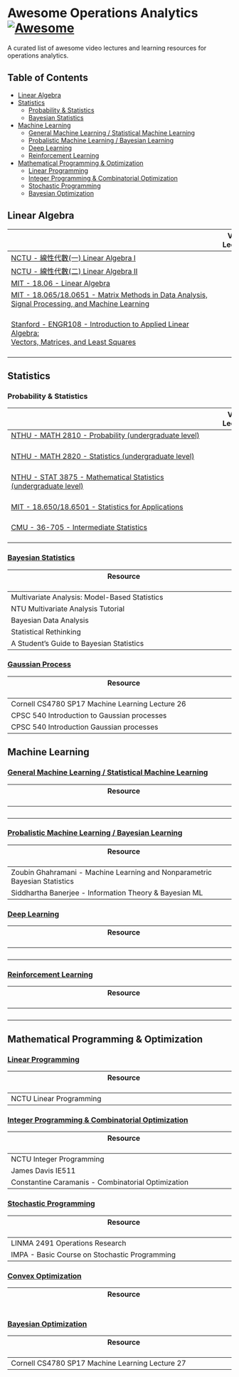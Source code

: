 # Awesome Operations Analytics [![Awesome](https://cdn.rawgit.com/sindresorhus/awesome/d7305f38d29fed78fa85652e3a63e154dd8e8829/media/badge.svg)](https://github.com/sindresorhus/awesome)

A curated list of awesome video lectures and learning resources for operations analytics.

## Table of Contents
* [Linear Algebra](#linear-algebra)
* [Statistics](#statistics)
  * [Probability & Statistics](#probability--statistics)
  * [Bayesian Statistics](#bayesian-statistics)
* [Machine Learning](#machine-learning)
  * [General Machine Learning / Statistical Machine Learning](#general-machine-learning--statistical-machine-learning) 
  * [Probalistic Machine Learning / Bayesian Learning](#probalistic-machine-learning--bayesian-learning)
  * [Deep Learning](#deep-learning)
  * [Reinforcement Learning](#reinforcement-learning)
* [Mathematical Programming & Optimization](#mathematical-programming--optimization)
  *  [Linear Programming](#linear-programming)
  *  [Integer Programming & Combinatorial Optimization](#integer-programming--combinatorial-optimization)
  *  [Stochastic Programming](#stochastic-programming)
  *  [Bayesian Optimization](#bayesian-optimization)

## Linear Algebra

|&nbsp;&nbsp;&nbsp;&nbsp;&nbsp;&nbsp;&nbsp;&nbsp;&nbsp;&nbsp;&nbsp;&nbsp;&nbsp;&nbsp;&nbsp;&nbsp;&nbsp;&nbsp;&nbsp;&nbsp;&nbsp;&nbsp;&nbsp;&nbsp;&nbsp;&nbsp;&nbsp;&nbsp;&nbsp;&nbsp;&nbsp;&nbsp;&nbsp;&nbsp;&nbsp;&nbsp;&nbsp;&nbsp;&nbsp;&nbsp;&nbsp;&nbsp;&nbsp;&nbsp;&nbsp;&nbsp;&nbsp;&nbsp;&nbsp;&nbsp;&nbsp;&nbsp;&nbsp;&nbsp;&nbsp;&nbsp;&nbsp;&nbsp;&nbsp;&nbsp;&nbsp;&nbsp;&nbsp;&nbsp;&nbsp;&nbsp;&nbsp;&nbsp;&nbsp;&nbsp;&nbsp;&nbsp;&nbsp;&nbsp;&nbsp;&nbsp;&nbsp;&nbsp;&nbsp;&nbsp;&nbsp;&nbsp;&nbsp;&nbsp;&nbsp;&nbsp;&nbsp;&nbsp;&nbsp;&nbsp;&nbsp;&nbsp;&nbsp;&nbsp;&nbsp;&nbsp;&nbsp;&nbsp;&nbsp;&nbsp;&nbsp;&nbsp;&nbsp;&nbsp;&nbsp;&nbsp;&nbsp;| Video Lectures | Lecture Notes | Book   |
| ---      | :---:          | :---:         | :---:  | 
| [NCTU - 線性代數(一) Linear Algebra I](https://ocw.nctu.edu.tw/course_detail.php?bgid=1&gid=1&nid=271&page=3) &nbsp;&nbsp; <img src="https://img.shields.io/static/v1?label=Instrutor&message=%E8%8E%8A%E9%87%8D&color=red&style=flat-square&labelColor=lightgrey" height="17"> <img src="https://img.shields.io/static/v1?label=lang&message=zh-TW&color=brightgreen&style=flat-square&labelColor=lightgrey" height="17">| [:movie_camera:](https://www.youtube.com/playlist?list=PLj6E8qlqmkFtjxknKFtdxc1_SxNBXgpbo) |
| [NCTU - 線性代數(二) Linear Algebra II](https://ocw.nctu.edu.tw/course_detail.php?bgid=1&gid=1&nid=361&page=3) &nbsp; <img src="https://img.shields.io/static/v1?label=Instrutor&message=%E8%8E%8A%E9%87%8D&color=red&style=flat-square&labelColor=lightgrey" height="17"> <img src="https://img.shields.io/static/v1?label=lang&message=zh-TW&color=brightgreen&style=flat-square&labelColor=lightgrey" height="17"> | [:movie_camera:](https://www.youtube.com/playlist?list=PLj6E8qlqmkFsU6_lxu7soHGgI30IdpA7F) |
| [MIT - 18.06 - Linear Algebra](https://ocw.mit.edu/courses/mathematics/18-06sc-linear-algebra-fall-2011/index.htm#) &nbsp; <img src="https://img.shields.io/static/v1?label=Instrutor&message=Gilbert%20Strang&color=red&style=flat-square&labelColor=lightgrey" height="16"> <img src="https://img.shields.io/static/v1?label=lang&message=EN&color=brightgreen&style=flat-square&labelColor=lightgrey" height="16"> |[:movie_camera:](https://ocw.mit.edu/courses/mathematics/18-06-linear-algebra-spring-2010/video-lectures/) |
| [MIT - 18.065/18.0651 - Matrix Methods in Data Analysis,<br>Signal Processing, and Machine Learning](https://ocw.mit.edu/courses/mathematics/18-065-matrix-methods-in-data-analysis-signal-processing-and-machine-learning-spring-2018/index.htm) <br> <img src="https://img.shields.io/static/v1?label=Instrutor&message=Gilbert%20Strang&color=red&style=flat-square&labelColor=lightgrey" height="16"> <img src="https://img.shields.io/static/v1?label=lang&message=EN&color=brightgreen&style=flat-square&labelColor=lightgrey" height="16">| [:movie_camera:](https://ocw.mit.edu/courses/mathematics/18-065-matrix-methods-in-data-analysis-signal-processing-and-machine-learning-spring-2018/video-lectures/) | [:memo:](https://ocw.mit.edu/courses/mathematics/18-065-matrix-methods-in-data-analysis-signal-processing-and-machine-learning-spring-2018/assignments/) |  
| [Stanford - ENGR108 - Introduction to Applied Linear Algebra: <br> Vectors, Matrices, and Least Squares](https://web.stanford.edu/~boyd/vmls/)<br> <img src="https://img.shields.io/static/v1?label=Instrutor&message=Stephen%20Boyd&color=red&style=flat-square&labelColor=lightgrey" height="16"> <img src="https://img.shields.io/static/v1?label=lang&message=EN&color=brightgreen&style=flat-square&labelColor=lightgrey" height="16">| [:movie_camera:](https://www.youtube.com/playlist?list=PLoROMvodv4rMz-WbFQtNUsUElIh2cPmN9) | |[:book:](https://web.stanford.edu/~boyd/vmls/vmls.pdf)|


## Statistics

### Probability & Statistics
|&nbsp;&nbsp;&nbsp;&nbsp;&nbsp;&nbsp;&nbsp;&nbsp;&nbsp;&nbsp;&nbsp;&nbsp;&nbsp;&nbsp;&nbsp;&nbsp;&nbsp;&nbsp;&nbsp;&nbsp;&nbsp;&nbsp;&nbsp;&nbsp;&nbsp;&nbsp;&nbsp;&nbsp;&nbsp;&nbsp;&nbsp;&nbsp;&nbsp;&nbsp;&nbsp;&nbsp;&nbsp;&nbsp;&nbsp;&nbsp;&nbsp;&nbsp;&nbsp;&nbsp;&nbsp;&nbsp;&nbsp;&nbsp;&nbsp;&nbsp;&nbsp;&nbsp;&nbsp;&nbsp;&nbsp;&nbsp;&nbsp;&nbsp;&nbsp;&nbsp;&nbsp;&nbsp;&nbsp;&nbsp;&nbsp;&nbsp;&nbsp;&nbsp;&nbsp;&nbsp;&nbsp;&nbsp;&nbsp;&nbsp;&nbsp;&nbsp;&nbsp;&nbsp;&nbsp;&nbsp;&nbsp;&nbsp;&nbsp;&nbsp;&nbsp;&nbsp;&nbsp;&nbsp;&nbsp;&nbsp;&nbsp;&nbsp;&nbsp;&nbsp;&nbsp;&nbsp;&nbsp;&nbsp;&nbsp;&nbsp;&nbsp;&nbsp;&nbsp;&nbsp;&nbsp;&nbsp;&nbsp;| Video Lectures | Lecture Notes | Book   |
| ---      | :---:          | :---:         | :---:  | 
| [NTHU - MATH 2810 - Probability (undergraduate level)](http://www.stat.nthu.edu.tw/~swcheng/Teaching/math2810/index.php) <br> <img src="https://img.shields.io/static/v1?label=Instrutor&message=%E9%84%AD%E5%B0%91%E7%82%BA&color=red&style=flat-square&labelColor=lightgrey" height="17"> <img src="https://img.shields.io/static/v1?label=lang&message=zh-TW&color=brightgreen&style=flat-square&labelColor=lightgrey" height="17">| [:movie_camera:](http://www.stat.nthu.edu.tw/~swcheng/Teaching/math2810/index.php) | [:memo:](http://www.stat.nthu.edu.tw/~swcheng/Teaching/math2810/index.php) |
| [NTHU - MATH 2820 - Statistics (undergraduate level)](http://www.stat.nthu.edu.tw/~swcheng/Teaching/math2820/index.php) <br> <img src="https://img.shields.io/static/v1?label=Instrutor&message=%E9%84%AD%E5%B0%91%E7%82%BA&color=red&style=flat-square&labelColor=lightgrey" height="17"> <img src="https://img.shields.io/static/v1?label=lang&message=zh-TW&color=brightgreen&style=flat-square&labelColor=lightgrey" height="17"> | [:movie_camera:](http://www.stat.nthu.edu.tw/~swcheng/Teaching/math2820/index.php) | [:memo:](http://www.stat.nthu.edu.tw/~swcheng/Teaching/math2820/index.php) | 
| [NTHU - STAT 3875 - Mathematical Statistics (undergraduate level)](http://www.stat.nthu.edu.tw/~swcheng/Teaching/stat3875/index.php) <br> <img src="https://img.shields.io/static/v1?label=Instrutor&message=%E9%84%AD%E5%B0%91%E7%82%BA&color=red&style=flat-square&labelColor=lightgrey" height="17"> <img src="https://img.shields.io/static/v1?label=lang&message=zh-TW&color=brightgreen&style=flat-square&labelColor=lightgrey" height="17">| [:movie_camera:](http://www.stat.nthu.edu.tw/~swcheng/Teaching/stat3875/index.php) | [:memo:](http://www.stat.nthu.edu.tw/~swcheng/Teaching/stat3875/index.php) |
| [MIT - 18.650/18.6501 - Statistics for Applications](https://ocw.mit.edu/courses/mathematics/18-650-statistics-for-applications-fall-2016/index.htm) <br> <img src="https://img.shields.io/static/v1?label=Instrutor&message=Philippe%20Rigollet&color=red&style=flat-square&labelColor=lightgrey" height="16"> <img src="https://img.shields.io/static/v1?label=lang&message=EN&color=brightgreen&style=flat-square&labelColor=lightgrey" height="16">| [:movie_camera:](https://ocw.mit.edu/courses/mathematics/18-650-statistics-for-applications-fall-2016/lecture-videos/) | [:memo:](https://ocw.mit.edu/courses/mathematics/18-650-statistics-for-applications-fall-2016/lecture-slides) | 
| [CMU - 36-705 - Intermediate Statistics](http://www.stat.cmu.edu/~larry/=stat705/) <br> <img src="https://img.shields.io/static/v1?label=Instrutor&message=Larry%20Wasserman&color=red&style=flat-square&labelColor=lightgrey" height="16"> <img src="https://img.shields.io/static/v1?label=lang&message=EN&color=brightgreen&style=flat-square&labelColor=lightgrey" height="16"> | [:movie_camera:](https://www.youtube.com/playlist?list=PLJPW8OTey_OZk6K_9QLpguoPg_Ip3GkW_) | [:memo:](http://www.stat.cmu.edu/~larry/=stat705/) | [:book:](https://github.com/thefuryelement/Readers-Solitude/raw/master/All%20Of%20Statistics%20-%20Larry%20Wasserman.pdf) |


### [Bayesian Statistics]()
| Resource &nbsp;&nbsp;&nbsp;&nbsp;&nbsp;&nbsp;&nbsp;&nbsp;&nbsp;&nbsp;&nbsp;&nbsp;&nbsp;&nbsp;&nbsp;&nbsp;&nbsp;&nbsp;&nbsp;&nbsp;&nbsp;&nbsp;&nbsp;&nbsp;&nbsp;&nbsp;&nbsp;&nbsp;&nbsp;&nbsp;&nbsp;&nbsp;&nbsp;&nbsp;&nbsp;&nbsp;&nbsp;&nbsp;&nbsp;&nbsp;&nbsp;&nbsp;&nbsp;&nbsp;&nbsp;&nbsp;&nbsp;&nbsp;&nbsp;&nbsp;&nbsp;&nbsp;&nbsp;&nbsp;&nbsp;&nbsp;&nbsp;&nbsp;&nbsp;&nbsp;&nbsp;&nbsp;&nbsp;&nbsp;&nbsp;&nbsp;&nbsp;&nbsp;&nbsp;&nbsp;&nbsp;&nbsp;&nbsp;&nbsp;&nbsp;&nbsp;&nbsp;&nbsp;&nbsp;&nbsp;&nbsp;&nbsp;&nbsp;&nbsp;&nbsp;&nbsp;&nbsp;&nbsp;&nbsp;&nbsp;&nbsp;&nbsp;&nbsp;&nbsp;&nbsp;&nbsp;&nbsp;&nbsp;&nbsp;&nbsp;&nbsp;&nbsp;&nbsp;&nbsp;&nbsp;&nbsp;&nbsp;&nbsp;&nbsp;&nbsp;&nbsp;&nbsp;&nbsp;&nbsp;&nbsp;&nbsp;&nbsp;&nbsp;| Video | Lecture Notes | Book   | Website |
| ---      | :---:   | :---:       | :---: | :---:   |
| Multivariate Analysis: Model-Based Statistics | [:movie_camera:](https://www.youtube.com/playlist?list=PLKBC9odgDUw5NYjpKbIq0U-Vbg_JCsx4U)|
| NTU Multivariate Analysis Tutorial | [:movie_camera:](https://www.youtube.com/playlist?list=PL-QkhjfYf9S2ryHzWj6uHisRYHsHjt1sm&ab_channel=%E9%BB%83%E7%90%AE%E4%BB%81)|
| Bayesian Data Analysis | [:movie_camera:](https://www.youtube.com/playlist?list=PLBqnAso5Dy7O0IVoVn2b-WtetXQk5CDk6) | [:memo:](https://avehtari.github.io/BDA_course_Aalto/chapter_notes/BDA_notes.pdf) | [:book:](https://statisticalsupportandresearch.files.wordpress.com/2017/11/bayesian_data_analysis.pdf) | [:link:](https://avehtari.github.io/BDA_course_Aalto/gsu2021.html) |
| Statistical Rethinking |[:movie_camera:](https://www.youtube.com/playlist?list=PLDcUM9US4XdNM4Edgs7weiyIguLSToZRI)| [:memo:](https://github.com/rmcelreath/stat_rethinking_2020)|[:book:](https://github.com/Booleans/statistical-rethinking/raw/master/Statistical%20Rethinking%202nd%20Edition.pdf)|[:link:](http://xcelab.net/rm/statistical-rethinking/)|
| A Student’s Guide to Bayesian Statistics | [:movie_camera:](https://www.youtube.com/playlist?list=PLwJRxp3blEvZ8AKMXOy0fc0cqT61GsKCG) | | [:book:](https://dokumen.pub/download/a-students-guide-to-bayesian-statistics-2017942214-9781473916357-9781473916364.html)


### [Gaussian Process]()
| Resource &nbsp;&nbsp;&nbsp;&nbsp;&nbsp;&nbsp;&nbsp;&nbsp;&nbsp;&nbsp;&nbsp;&nbsp;&nbsp;&nbsp;&nbsp;&nbsp;&nbsp;&nbsp;&nbsp;&nbsp;&nbsp;&nbsp;&nbsp;&nbsp;&nbsp;&nbsp;&nbsp;&nbsp;&nbsp;&nbsp;&nbsp;&nbsp;&nbsp;&nbsp;&nbsp;&nbsp;&nbsp;&nbsp;&nbsp;&nbsp;&nbsp;&nbsp;&nbsp;&nbsp;&nbsp;&nbsp;&nbsp;&nbsp;&nbsp;&nbsp;&nbsp;&nbsp;&nbsp;&nbsp;&nbsp;&nbsp;&nbsp;&nbsp;&nbsp;&nbsp;&nbsp;&nbsp;&nbsp;&nbsp;&nbsp;&nbsp;&nbsp;&nbsp;&nbsp;&nbsp;&nbsp;&nbsp;&nbsp;&nbsp;&nbsp;&nbsp;&nbsp;&nbsp;&nbsp;&nbsp;&nbsp;&nbsp;&nbsp;&nbsp;&nbsp;&nbsp;&nbsp;&nbsp;&nbsp;&nbsp;&nbsp;&nbsp;&nbsp;&nbsp;&nbsp;&nbsp;&nbsp;&nbsp;&nbsp;&nbsp;&nbsp;&nbsp;&nbsp;&nbsp;&nbsp;&nbsp;&nbsp;&nbsp;&nbsp;&nbsp;&nbsp;&nbsp;&nbsp;&nbsp;&nbsp;&nbsp;&nbsp;&nbsp;| Video | Lecture Notes | Book   | Website |
| ---      | :---:   | :---:       | :---: | :---:   |
| Cornell CS4780 SP17 Machine Learning Lecture 26 | [:movie_camera:](https://www.youtube.com/watch?v=R-NUdqxKjos&t=1416s) | [:memo:](http://www.cs.cornell.edu/courses/cs4780/2018fa/lectures/lecturenote15.html) | [:book:](http://www.gaussianprocess.org/gpml/chapters/RW2.pdf)
| CPSC 540 Introduction to Gaussian processes |  [:movie_camera:](https://www.youtube.com/watch?v=4vGiHC35j9s) | [:memo:](https://www.cs.ubc.ca/~nando/540-2013/lectures/l6.pdf)
| CPSC 540 Introduction Gaussian processes |  [:movie_camera:](https://www.youtube.com/watch?v=MfHKW5z-OOA&t=2857s) | [:memo:](https://www.cs.ubc.ca/~nando/540-2013/lectures/l6.pdf)


## Machine Learning

 
### [General Machine Learning / Statistical Machine Learning]()
| Resource &nbsp;&nbsp;&nbsp;&nbsp;&nbsp;&nbsp;&nbsp;&nbsp;&nbsp;&nbsp;&nbsp;&nbsp;&nbsp;&nbsp;&nbsp;&nbsp;&nbsp;&nbsp;&nbsp;&nbsp;&nbsp;&nbsp;&nbsp;&nbsp;&nbsp;&nbsp;&nbsp;&nbsp;&nbsp;&nbsp;&nbsp;&nbsp;&nbsp;&nbsp;&nbsp;&nbsp;&nbsp;&nbsp;&nbsp;&nbsp;&nbsp;&nbsp;&nbsp;&nbsp;&nbsp;&nbsp;&nbsp;&nbsp;&nbsp;&nbsp;&nbsp;&nbsp;&nbsp;&nbsp;&nbsp;&nbsp;&nbsp;&nbsp;&nbsp;&nbsp;&nbsp;&nbsp;&nbsp;&nbsp;&nbsp;&nbsp;&nbsp;&nbsp;&nbsp;&nbsp;&nbsp;&nbsp;&nbsp;&nbsp;&nbsp;&nbsp;&nbsp;&nbsp;&nbsp;&nbsp;&nbsp;&nbsp;&nbsp;&nbsp;&nbsp;&nbsp;&nbsp;&nbsp;&nbsp;&nbsp;&nbsp;&nbsp;&nbsp;&nbsp;&nbsp;&nbsp;&nbsp;&nbsp;&nbsp;&nbsp;&nbsp;&nbsp;&nbsp;&nbsp;&nbsp;&nbsp;&nbsp;&nbsp;&nbsp;&nbsp;&nbsp;&nbsp;&nbsp;&nbsp;&nbsp;&nbsp;&nbsp;&nbsp;| Video | Lecture Notes | Book   | Website |
| ---      | :---:          | :---:         | :---:  | :---:   |
|          | :movie_camera: | :memo:        | :book: | :link:  |


### [Probalistic Machine Learning / Bayesian Learning]()
| Resource &nbsp;&nbsp;&nbsp;&nbsp;&nbsp;&nbsp;&nbsp;&nbsp;&nbsp;&nbsp;&nbsp;&nbsp;&nbsp;&nbsp;&nbsp;&nbsp;&nbsp;&nbsp;&nbsp;&nbsp;&nbsp;&nbsp;&nbsp;&nbsp;&nbsp;&nbsp;&nbsp;&nbsp;&nbsp;&nbsp;&nbsp;&nbsp;&nbsp;&nbsp;&nbsp;&nbsp;&nbsp;&nbsp;&nbsp;&nbsp;&nbsp;&nbsp;&nbsp;&nbsp;&nbsp;&nbsp;&nbsp;&nbsp;&nbsp;&nbsp;&nbsp;&nbsp;&nbsp;&nbsp;&nbsp;&nbsp;&nbsp;&nbsp;&nbsp;&nbsp;&nbsp;&nbsp;&nbsp;&nbsp;&nbsp;&nbsp;&nbsp;&nbsp;&nbsp;&nbsp;&nbsp;&nbsp;&nbsp;&nbsp;&nbsp;&nbsp;&nbsp;&nbsp;&nbsp;&nbsp;&nbsp;&nbsp;&nbsp;&nbsp;&nbsp;&nbsp;&nbsp;&nbsp;&nbsp;&nbsp;&nbsp;&nbsp;&nbsp;&nbsp;&nbsp;&nbsp;&nbsp;&nbsp;&nbsp;&nbsp;&nbsp;&nbsp;&nbsp;&nbsp;&nbsp;&nbsp;&nbsp;&nbsp;&nbsp;&nbsp;&nbsp;&nbsp;&nbsp;&nbsp;&nbsp;&nbsp;&nbsp;&nbsp;| Video | Lecture Notes | Book   | Website |
| ---      | :---:   | :---:       | :---: | :---:   |
|Zoubin Ghahramani - Machine Learning and Nonparametric Bayesian Statistics|  [:movie_camera:](https://www.youtube.com/watch?v=5KdWhDpeQvU&t=1402s&ab_channel=TelewizjaStudenckaPolitechnikiWroc%C5%82awskiejSTYK) |  |  | [:link:](https://www.ii.pwr.edu.pl/~gonczarek/zoubin.html)
|Siddhartha Banerjee - Information Theory & Bayesian ML| | | | [:link:](https://people.orie.cornell.edu/sbanerjee/courses/orie4742s21/)

### [Deep Learning]()
| Resource &nbsp;&nbsp;&nbsp;&nbsp;&nbsp;&nbsp;&nbsp;&nbsp;&nbsp;&nbsp;&nbsp;&nbsp;&nbsp;&nbsp;&nbsp;&nbsp;&nbsp;&nbsp;&nbsp;&nbsp;&nbsp;&nbsp;&nbsp;&nbsp;&nbsp;&nbsp;&nbsp;&nbsp;&nbsp;&nbsp;&nbsp;&nbsp;&nbsp;&nbsp;&nbsp;&nbsp;&nbsp;&nbsp;&nbsp;&nbsp;&nbsp;&nbsp;&nbsp;&nbsp;&nbsp;&nbsp;&nbsp;&nbsp;&nbsp;&nbsp;&nbsp;&nbsp;&nbsp;&nbsp;&nbsp;&nbsp;&nbsp;&nbsp;&nbsp;&nbsp;&nbsp;&nbsp;&nbsp;&nbsp;&nbsp;&nbsp;&nbsp;&nbsp;&nbsp;&nbsp;&nbsp;&nbsp;&nbsp;&nbsp;&nbsp;&nbsp;&nbsp;&nbsp;&nbsp;&nbsp;&nbsp;&nbsp;&nbsp;&nbsp;&nbsp;&nbsp;&nbsp;&nbsp;&nbsp;&nbsp;&nbsp;&nbsp;&nbsp;&nbsp;&nbsp;&nbsp;&nbsp;&nbsp;&nbsp;&nbsp;&nbsp;&nbsp;&nbsp;&nbsp;&nbsp;&nbsp;&nbsp;&nbsp;&nbsp;&nbsp;&nbsp;&nbsp;&nbsp;&nbsp;&nbsp;&nbsp;&nbsp;&nbsp;| Video | Lecture Notes | Book   | Website |
| ---      | :---:          | :---:         | :---:  | :---:   |
|          | :movie_camera: | :memo:        | :book: | :link:  |

### [Reinforcement Learning]()
| Resource &nbsp;&nbsp;&nbsp;&nbsp;&nbsp;&nbsp;&nbsp;&nbsp;&nbsp;&nbsp;&nbsp;&nbsp;&nbsp;&nbsp;&nbsp;&nbsp;&nbsp;&nbsp;&nbsp;&nbsp;&nbsp;&nbsp;&nbsp;&nbsp;&nbsp;&nbsp;&nbsp;&nbsp;&nbsp;&nbsp;&nbsp;&nbsp;&nbsp;&nbsp;&nbsp;&nbsp;&nbsp;&nbsp;&nbsp;&nbsp;&nbsp;&nbsp;&nbsp;&nbsp;&nbsp;&nbsp;&nbsp;&nbsp;&nbsp;&nbsp;&nbsp;&nbsp;&nbsp;&nbsp;&nbsp;&nbsp;&nbsp;&nbsp;&nbsp;&nbsp;&nbsp;&nbsp;&nbsp;&nbsp;&nbsp;&nbsp;&nbsp;&nbsp;&nbsp;&nbsp;&nbsp;&nbsp;&nbsp;&nbsp;&nbsp;&nbsp;&nbsp;&nbsp;&nbsp;&nbsp;&nbsp;&nbsp;&nbsp;&nbsp;&nbsp;&nbsp;&nbsp;&nbsp;&nbsp;&nbsp;&nbsp;&nbsp;&nbsp;&nbsp;&nbsp;&nbsp;&nbsp;&nbsp;&nbsp;&nbsp;&nbsp;&nbsp;&nbsp;&nbsp;&nbsp;&nbsp;&nbsp;&nbsp;&nbsp;&nbsp;&nbsp;&nbsp;&nbsp;&nbsp;&nbsp;&nbsp;&nbsp;&nbsp;| Video | Lecture Notes | Book   | Website |
| ---      | :---:          | :---:         | :---:  | :---:   |
|          | :movie_camera: | :memo:        | :book: | :link:  |

## Mathematical Programming & Optimization

### [Linear Programming]()
| Resource &nbsp;&nbsp;&nbsp;&nbsp;&nbsp;&nbsp;&nbsp;&nbsp;&nbsp;&nbsp;&nbsp;&nbsp;&nbsp;&nbsp;&nbsp;&nbsp;&nbsp;&nbsp;&nbsp;&nbsp;&nbsp;&nbsp;&nbsp;&nbsp;&nbsp;&nbsp;&nbsp;&nbsp;&nbsp;&nbsp;&nbsp;&nbsp;&nbsp;&nbsp;&nbsp;&nbsp;&nbsp;&nbsp;&nbsp;&nbsp;&nbsp;&nbsp;&nbsp;&nbsp;&nbsp;&nbsp;&nbsp;&nbsp;&nbsp;&nbsp;&nbsp;&nbsp;&nbsp;&nbsp;&nbsp;&nbsp;&nbsp;&nbsp;&nbsp;&nbsp;&nbsp;&nbsp;&nbsp;&nbsp;&nbsp;&nbsp;&nbsp;&nbsp;&nbsp;&nbsp;&nbsp;&nbsp;&nbsp;&nbsp;&nbsp;&nbsp;&nbsp;&nbsp;&nbsp;&nbsp;&nbsp;&nbsp;&nbsp;&nbsp;&nbsp;&nbsp;&nbsp;&nbsp;&nbsp;&nbsp;&nbsp;&nbsp;&nbsp;&nbsp;&nbsp;&nbsp;&nbsp;&nbsp;&nbsp;&nbsp;&nbsp;&nbsp;&nbsp;&nbsp;&nbsp;&nbsp;&nbsp;&nbsp;&nbsp;&nbsp;&nbsp;&nbsp;&nbsp;&nbsp;&nbsp;&nbsp;&nbsp;&nbsp;| Video | Lecture Notes | Book   | Website |
| ---      | :---:          | :---:         | :---:  | :---:   |
| NCTU Linear Programming   | [:movie_camera:](https://www.bilibili.com/video/BV1A5411r7TK?from=search&seid=11959137964899870534) |

### [Integer Programming & Combinatorial Optimization]()
| Resource &nbsp;&nbsp;&nbsp;&nbsp;&nbsp;&nbsp;&nbsp;&nbsp;&nbsp;&nbsp;&nbsp;&nbsp;&nbsp;&nbsp;&nbsp;&nbsp;&nbsp;&nbsp;&nbsp;&nbsp;&nbsp;&nbsp;&nbsp;&nbsp;&nbsp;&nbsp;&nbsp;&nbsp;&nbsp;&nbsp;&nbsp;&nbsp;&nbsp;&nbsp;&nbsp;&nbsp;&nbsp;&nbsp;&nbsp;&nbsp;&nbsp;&nbsp;&nbsp;&nbsp;&nbsp;&nbsp;&nbsp;&nbsp;&nbsp;&nbsp;&nbsp;&nbsp;&nbsp;&nbsp;&nbsp;&nbsp;&nbsp;&nbsp;&nbsp;&nbsp;&nbsp;&nbsp;&nbsp;&nbsp;&nbsp;&nbsp;&nbsp;&nbsp;&nbsp;&nbsp;&nbsp;&nbsp;&nbsp;&nbsp;&nbsp;&nbsp;&nbsp;&nbsp;&nbsp;&nbsp;&nbsp;&nbsp;&nbsp;&nbsp;&nbsp;&nbsp;&nbsp;&nbsp;&nbsp;&nbsp;&nbsp;&nbsp;&nbsp;&nbsp;&nbsp;&nbsp;&nbsp;&nbsp;&nbsp;&nbsp;&nbsp;&nbsp;&nbsp;&nbsp;&nbsp;&nbsp;&nbsp;&nbsp;&nbsp;&nbsp;&nbsp;&nbsp;&nbsp;&nbsp;&nbsp;&nbsp;&nbsp;&nbsp;| Video | Lecture Notes | Book   | Website |
| ---      | :---:          | :---:         | :---:  | :---:   |
| NCTU Integer Programming  | [:movie_camera:](https://ocw.nctu.edu.tw/course_detail-v.php?bgid=3&gid=0&nid=402) | [:memo:](https://ocw.nctu.edu.tw/course/ip002/lecture_IP1.pdf)
| James Davis IE511 | [:movie_camera:](https://www.youtube.com/channel/UCsZ5SOyr3XLIa3zXJsxkeXQ/videos)
| Constantine Caramanis - Combinatorial Optimization | [:movie_camera:](https://www.youtube.com/playlist?list=PLXsmhnDvpjORcTRFMVF3aUgyYlHsxfhNL) |

### [Stochastic Programming]()
| Resource &nbsp;&nbsp;&nbsp;&nbsp;&nbsp;&nbsp;&nbsp;&nbsp;&nbsp;&nbsp;&nbsp;&nbsp;&nbsp;&nbsp;&nbsp;&nbsp;&nbsp;&nbsp;&nbsp;&nbsp;&nbsp;&nbsp;&nbsp;&nbsp;&nbsp;&nbsp;&nbsp;&nbsp;&nbsp;&nbsp;&nbsp;&nbsp;&nbsp;&nbsp;&nbsp;&nbsp;&nbsp;&nbsp;&nbsp;&nbsp;&nbsp;&nbsp;&nbsp;&nbsp;&nbsp;&nbsp;&nbsp;&nbsp;&nbsp;&nbsp;&nbsp;&nbsp;&nbsp;&nbsp;&nbsp;&nbsp;&nbsp;&nbsp;&nbsp;&nbsp;&nbsp;&nbsp;&nbsp;&nbsp;&nbsp;&nbsp;&nbsp;&nbsp;&nbsp;&nbsp;&nbsp;&nbsp;&nbsp;&nbsp;&nbsp;&nbsp;&nbsp;&nbsp;&nbsp;&nbsp;&nbsp;&nbsp;&nbsp;&nbsp;&nbsp;&nbsp;&nbsp;&nbsp;&nbsp;&nbsp;&nbsp;&nbsp;&nbsp;&nbsp;&nbsp;&nbsp;&nbsp;&nbsp;&nbsp;&nbsp;&nbsp;&nbsp;&nbsp;&nbsp;&nbsp;&nbsp;&nbsp;&nbsp;&nbsp;&nbsp;&nbsp;&nbsp;&nbsp;&nbsp;&nbsp;&nbsp;&nbsp;&nbsp;| Video | Lecture Notes | Book   | Website |
| ---      | :---:          | :---:         | :---:  | :---:   |
| LINMA 2491  Operations Research | [:movie_camera:](https://www.youtube.com/user/el011301/videos) | [:memo:](https://ap-rg.eu/courses/operations-research-linma-2491/)| | | [:link:](https://ap-rg.eu/courses/operations-research-linma-2491/)|
| IMPA - Basic Course on Stochastic Programming |  [:movie_camera:](https://www.youtube.com/playlist?list=PLo4jXE-LdDTSmKVxiE130o1KebekNk00R) | [:memo:](https://svan2016.sciencesconf.org/resource/page/id/26.html) | | [:link:](https://svan2016.sciencesconf.org/resource/page/id/26.html)


### [Convex Optimization]()
| Resource &nbsp;&nbsp;&nbsp;&nbsp;&nbsp;&nbsp;&nbsp;&nbsp;&nbsp;&nbsp;&nbsp;&nbsp;&nbsp;&nbsp;&nbsp;&nbsp;&nbsp;&nbsp;&nbsp;&nbsp;&nbsp;&nbsp;&nbsp;&nbsp;&nbsp;&nbsp;&nbsp;&nbsp;&nbsp;&nbsp;&nbsp;&nbsp;&nbsp;&nbsp;&nbsp;&nbsp;&nbsp;&nbsp;&nbsp;&nbsp;&nbsp;&nbsp;&nbsp;&nbsp;&nbsp;&nbsp;&nbsp;&nbsp;&nbsp;&nbsp;&nbsp;&nbsp;&nbsp;&nbsp;&nbsp;&nbsp;&nbsp;&nbsp;&nbsp;&nbsp;&nbsp;&nbsp;&nbsp;&nbsp;&nbsp;&nbsp;&nbsp;&nbsp;&nbsp;&nbsp;&nbsp;&nbsp;&nbsp;&nbsp;&nbsp;&nbsp;&nbsp;&nbsp;&nbsp;&nbsp;&nbsp;&nbsp;&nbsp;&nbsp;&nbsp;&nbsp;&nbsp;&nbsp;&nbsp;&nbsp;&nbsp;&nbsp;&nbsp;&nbsp;&nbsp;&nbsp;&nbsp;&nbsp;&nbsp;&nbsp;&nbsp;&nbsp;&nbsp;&nbsp;&nbsp;&nbsp;&nbsp;&nbsp;&nbsp;&nbsp;&nbsp;&nbsp;&nbsp;&nbsp;&nbsp;&nbsp;&nbsp;&nbsp;| Video | Lecture Notes | Book   | Website |
| ---      | :---:          | :---:         | :---:  | :---:   |

### [Bayesian Optimization]()
| Resource &nbsp;&nbsp;&nbsp;&nbsp;&nbsp;&nbsp;&nbsp;&nbsp;&nbsp;&nbsp;&nbsp;&nbsp;&nbsp;&nbsp;&nbsp;&nbsp;&nbsp;&nbsp;&nbsp;&nbsp;&nbsp;&nbsp;&nbsp;&nbsp;&nbsp;&nbsp;&nbsp;&nbsp;&nbsp;&nbsp;&nbsp;&nbsp;&nbsp;&nbsp;&nbsp;&nbsp;&nbsp;&nbsp;&nbsp;&nbsp;&nbsp;&nbsp;&nbsp;&nbsp;&nbsp;&nbsp;&nbsp;&nbsp;&nbsp;&nbsp;&nbsp;&nbsp;&nbsp;&nbsp;&nbsp;&nbsp;&nbsp;&nbsp;&nbsp;&nbsp;&nbsp;&nbsp;&nbsp;&nbsp;&nbsp;&nbsp;&nbsp;&nbsp;&nbsp;&nbsp;&nbsp;&nbsp;&nbsp;&nbsp;&nbsp;&nbsp;&nbsp;&nbsp;&nbsp;&nbsp;&nbsp;&nbsp;&nbsp;&nbsp;&nbsp;&nbsp;&nbsp;&nbsp;&nbsp;&nbsp;&nbsp;&nbsp;&nbsp;&nbsp;&nbsp;&nbsp;&nbsp;&nbsp;&nbsp;&nbsp;&nbsp;&nbsp;&nbsp;&nbsp;&nbsp;&nbsp;&nbsp;&nbsp;&nbsp;&nbsp;&nbsp;&nbsp;&nbsp;&nbsp;&nbsp;&nbsp;&nbsp;&nbsp;| Video | Lecture Notes | Book   | Website |
| ---      | :---:   | :---:       | :---: | :---:   |
| Cornell CS4780 SP17 Machine Learning Lecture 27 | [:movie_camera:](https://www.youtube.com/watch?v=BzHJ57QCdVo) | [:memo:](http://www.cs.cornell.edu/courses/cs4780/2018fa/lectures/lecturenote15.html) | [:book:](http://www.gaussianprocess.org/gpml/chapters/RW2.pdf)
